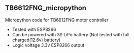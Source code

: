 ## TB6612FNG_micropython
 Micropython code for TB6612FNG motor controller

* Tested with ESP8266
* Can be powered with 3S LiPo battery (Not tested with full charged(12.6v) battery)
* Logic voltage 3.3v ESP8266 output
